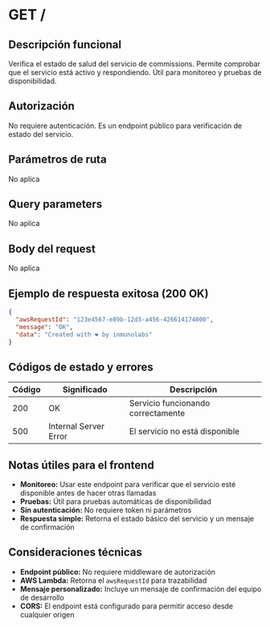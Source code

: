 # GET /

## Descripción funcional

Verifica el estado de salud del servicio de commissions. Permite comprobar que el servicio está activo y respondiendo. Útil para monitoreo y pruebas de disponibilidad.

## Autorización

No requiere autenticación. Es un endpoint público para verificación de estado del servicio.

## Parámetros de ruta

No aplica

## Query parameters

No aplica

## Body del request

No aplica

## Ejemplo de respuesta exitosa (200 OK)

```json
{
  "awsRequestId": "123e4567-e89b-12d3-a456-426614174000",
  "message": "OK",
  "data": "Created with ❤ by inmunolabs"
}
```

## Códigos de estado y errores

| Código | Significado           | Descripción                        |
| ------ | --------------------- | ---------------------------------- |
| 200    | OK                    | Servicio funcionando correctamente |
| 500    | Internal Server Error | El servicio no está disponible     |

## Notas útiles para el frontend

- **Monitoreo:** Usar este endpoint para verificar que el servicio esté disponible antes de hacer otras llamadas
- **Pruebas:** Útil para pruebas automáticas de disponibilidad
- **Sin autenticación:** No requiere token ni parámetros
- **Respuesta simple:** Retorna el estado básico del servicio y un mensaje de confirmación

## Consideraciones técnicas

- **Endpoint público:** No requiere middleware de autorización
- **AWS Lambda:** Retorna el `awsRequestId` para trazabilidad
- **Mensaje personalizado:** Incluye un mensaje de confirmación del equipo de desarrollo
- **CORS:** El endpoint está configurado para permitir acceso desde cualquier origen
